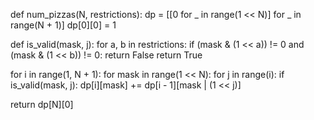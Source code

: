 def num_pizzas(N, restrictions):
  dp = [[0 for _ in range(1 << N)] for _ in range(N + 1)]
  dp[0][0] = 1

  def is_valid(mask, j):
    for a, b in restrictions:
      if (mask & (1 << a)) != 0 and (mask & (1 << b)) != 0:
        return False
    return True

  for i in range(1, N + 1):
    for mask in range(1 << N):
      for j in range(i):
        if is_valid(mask, j):
          dp[i][mask] += dp[i - 1][mask | (1 << j)]

  return dp[N][0]
